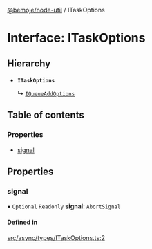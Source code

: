 [@bemoje/node-util](/docs/index.md) / ITaskOptions

# Interface: ITaskOptions

## Hierarchy

- **`ITaskOptions`**

  ↳ [`IQueueAddOptions`](/docs/interfaces/IQueueAddOptions.md)

## Table of contents

### Properties

- [signal](/docs/interfaces/ITaskOptions.md#signal)

## Properties

### signal

• `Optional` `Readonly` **signal**: `AbortSignal`

#### Defined in

[src/async/types/ITaskOptions.ts:2](https://github.com/bemoje/bemoje-node-util/blob/f65e483/src/async/types/ITaskOptions.ts#L2)
